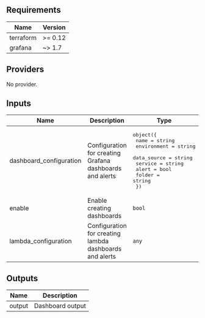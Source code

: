 ## Requirements

| Name | Version |
|------|---------|
| terraform | >= 0.12 |
| grafana | ~> 1.7 |

## Providers

No provider.

## Inputs

| Name | Description | Type | Default | Required |
|------|-------------|------|---------|:--------:|
| dashboard_configuration | Configuration for creating Grafana dashboards and alerts | <pre>object({<br>    name        = string<br>    environment = string<br>    data_source = string<br>    service     = string<br>    alert       = bool<br>    folder      = string<br>  })</pre> | `null` | no |
| enable | Enable creating dashboards | `bool` | `false` | no |
| lambda_configuration | Configuration for creating lambda dashboards and alerts | `any` | <pre>{<br>  "topics": [],<br>  "trigger": ""<br>}</pre> | no |

## Outputs

| Name | Description |
|------|-------------|
| output | Dashboard output |

